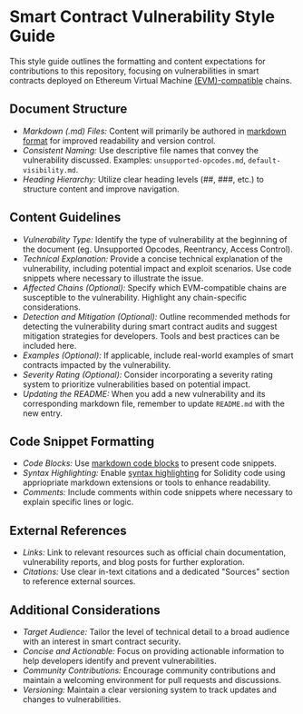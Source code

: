 # Smart Contract Vulnerability Style Guide

This style guide outlines the formatting and content expectations for contributions to this repository, focusing on vulnerabilities in smart contracts deployed on Ethereum Virtual Machine [(EVM)-compatible](https://ethereum.org/en/developers/docs/evm/) chains.

## Document Structure

- *Markdown (.md) Files:* Content will primarily be authored in [markdown format](https://docs.github.com/en/get-started/writing-on-github/getting-started-with-writing-and-formatting-on-github/basic-writing-and-formatting-syntax) for improved readability and version control.
- *Consistent Naming:* Use descriptive file names that convey the vulnerability discussed. Examples: `unsupported-opcodes.md`, `default-visibility.md`.
- *Heading Hierarchy:* Utilize clear heading levels (##, ###, etc.) to structure content and improve navigation.

## Content Guidelines

- *Vulnerability Type:* Identify the type of vulnerability at the beginning of the document (eg. Unsupported Opcodes, Reentrancy, Access Control).
- *Technical Explanation:* Provide a concise technical explanation of the vulnerability, including potential impact and exploit scenarios. Use code snippets where necessary to illustrate the issue.
- *Affected Chains (Optional):* Specify which EVM-compatible chains are susceptible to the vulnerability. Highlight any chain-specific considerations.
- *Detection and Mitigation (Optional):* Outline recommended methods for detecting the vulnerability during smart contract audits and suggest mitigation strategies for developers. Tools and best practices can be included here.
- *Examples (Optional):* If applicable, include real-world examples of smart contracts impacted by the vulnerability.
- *Severity Rating (Optional):* Consider incorporating a severity rating system to prioritize vulnerabilities based on potential impact.
- *Updating the README:* When you add a new vulnerability and its corresponding markdown file, remember to update `README.md` with the new entry.

## Code Snippet Formatting

- *Code Blocks:* Use [markdown code blocks](https://docs.github.com/en/get-started/writing-on-github/working-with-advanced-formatting/creating-and-highlighting-code-blocks) to present code snippets.
- *Syntax Highlighting:* Enable [syntax highlighting](https://docs.github.com/en/get-started/writing-on-github/working-with-advanced-formatting/creating-and-highlighting-code-blocks#syntax-highlighting) for Solidity code using appriopriate markdown extensions or tools to enhance readability.
- *Comments:* Include comments within code snippets where necessary to explain specific lines or logic.

## External References

- *Links:* Link to relevant resources such as official chain documentation, vulnerability reports, and blog posts for further exploration.
- *Citations:* Use clear in-text citations and a dedicated "Sources" section to reference external sources.

## Additional Considerations

- *Target Audience:* Tailor the level of technical detail to a broad audience with an interest in smart contract security.
- *Concise and Actionable:* Focus on providing actionable information to help developers identify and prevent vulnerabilities.
- *Community Contributions:* Encourage community contributions and maintain a welcoming environment for pull requests and discussions.
- *Versioning:* Maintain a clear versioning system to track updates and changes to vulnerabilities.
